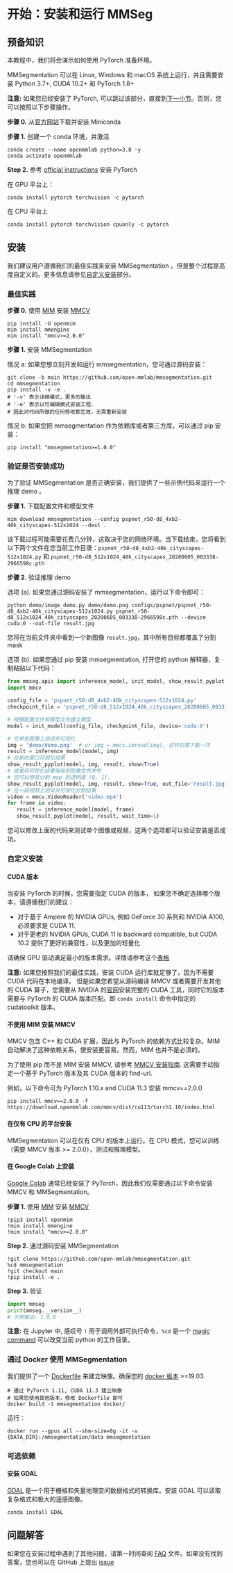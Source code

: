 # 开始：安装和运行 MMSeg

## 预备知识

本教程中，我们将会演示如何使用 PyTorch 准备环境。

MMSegmentation 可以在 Linux, Windows 和 macOS 系统上运行，并且需要安装 Python 3.7+, CUDA 10.2+ 和 PyTorch 1.8+

**注意:**
如果您已经安装了 PyTorch, 可以跳过该部分，直接到[下一小节](##安装)。否则，您可以按照以下步骤操作。

**步骤 0.** 从[官方网站](https://docs.conda.io/en/latest/miniconda.html)下载并安装 Miniconda

**步骤 1.** 创建一个 conda 环境，并激活

```shell
conda create --name openmmlab python=3.8 -y
conda activate openmmlab
```

**Step 2.** 参考 [official instructions](https://pytorch.org/get-started/locally/) 安装 PyTorch

在 GPU 平台上：

```shell
conda install pytorch torchvision -c pytorch
```

在 CPU 平台上

```shell
conda install pytorch torchvision cpuonly -c pytorch
```

## 安装

我们建议用户遵循我们的最佳实践来安装 MMSegmentation 。但是整个过程是高度自定义的。更多信息请参见[自定义安装](##自定义安装)部分。

### 最佳实践

**步骤 0.** 使用 [MIM](https://github.com/open-mmlab/mim) 安装 [MMCV](https://github.com/open-mmlab/mmcv)

```shell
pip install -U openmim
mim install mmengine
mim install "mmcv>=2.0.0"
```

**步骤 1.** 安装 MMSegmentation

情况 a: 如果您想立刻开发和运行 mmsegmentation，您可通过源码安装：

```shell
git clone -b main https://github.com/open-mmlab/mmsegmentation.git
cd mmsegmentation
pip install -v -e .
# '-v' 表示详细模式，更多的输出
# '-e' 表示以可编辑模式安装工程，
# 因此对代码所做的任何修改都生效，无需重新安装
```

情况 b: 如果您把 mmsegmentation 作为依赖库或者第三方库，可以通过 pip 安装：

```shell
pip install "mmsegmentation>=1.0.0"
```

### 验证是否安装成功

为了验证 MMSegmentation 是否正确安装，我们提供了一些示例代码来运行一个推理 demo 。

**步骤 1.** 下载配置文件和模型文件

```shell
mim download mmsegmentation --config pspnet_r50-d8_4xb2-40k_cityscapes-512x1024 --dest .
```

该下载过程可能需要花费几分钟，这取决于您的网络环境。当下载结束，您将看到以下两个文件在您当前工作目录：`pspnet_r50-d8_4xb2-40k_cityscapes-512x1024.py` 和 `pspnet_r50-d8_512x1024_40k_cityscapes_20200605_003338-2966598c.pth`

**步骤 2.** 验证推理 demo

选项 (a). 如果您通过源码安装了 mmsegmentation，运行以下命令即可：

```shell
python demo/image_demo.py demo/demo.png configs/pspnet/pspnet_r50-d8_4xb2-40k_cityscapes-512x1024.py pspnet_r50-d8_512x1024_40k_cityscapes_20200605_003338-2966598c.pth --device cuda:0 --out-file result.jpg
```

您将在当前文件夹中看到一个新图像 `result.jpg`，其中所有目标都覆盖了分割 mask

选项 (b). 如果您通过 pip 安装 mmsegmentation, 打开您的 python 解释器，复制粘贴以下代码：

```python
from mmseg.apis import inference_model, init_model, show_result_pyplot
import mmcv

config_file = 'pspnet_r50-d8_4xb2-40k_cityscapes-512x1024.py'
checkpoint_file = 'pspnet_r50-d8_512x1024_40k_cityscapes_20200605_003338-2966598c.pth'

# 根据配置文件和模型文件建立模型
model = init_model(config_file, checkpoint_file, device='cuda:0')

# 在单张图像上测试并可视化
img = 'demo/demo.png'  # or img = mmcv.imread(img), 这样仅需下载一次
result = inference_model(model, img)
# 在新的窗口可视化结果
show_result_pyplot(model, img, result, show=True)
# 或者将可视化结果保存到图像文件夹中
# 您可以修改分割 map 的透明度 (0, 1].
show_result_pyplot(model, img, result, show=True, out_file='result.jpg', opacity=0.5)
# 在一段视频上测试并可视化分割结果
video = mmcv.VideoReader('video.mp4')
for frame in video:
   result = inference_model(model, frame)
   show_result_pyplot(model, result, wait_time=1)
```

您可以修改上面的代码来测试单个图像或视频，这两个选项都可以验证安装是否成功。

### 自定义安装

#### CUDA 版本

当安装 PyTorch 的时候，您需要指定 CUDA 的版本， 如果您不确定选择哪个版本，请遵循我们的建议：

- 对于基于 Ampere 的 NVIDIA GPUs, 例如 GeForce 30 系列和 NVIDIA A100, 必须要求是 CUDA 11.
- 对于更老的 NVIDIA GPUs, CUDA 11 is backward compatible, but CUDA 10.2 提供了更好的兼容性，以及更加的轻量化

请确保 GPU 驱动满足最小的版本需求。详情请参考这个[表格](https://docs.nvidia.com/cuda/cuda-toolkit-release-notes/index.html#cuda-major-component-versions__table-cuda-toolkit-driver-versions)

**注意:**
如果您按照我们的最佳实践，安装 CUDA 运行库就足够了，因为不需要 CUDA 代码在本地编译。 但是如果您希望从源码编译 MMCV 或者需要开发其他的 CUDA 算子，您需要从 NVIDIA 的[官网](https://developer.nvidia.com/cuda-downloads)安装完整的 CUDA 工具，同时它的版本需要与 PyTorch 的 CUDA 版本匹配。即 `conda install` 命令中指定的 cudatoolkit 版本。

#### 不使用 MIM 安装 MMCV

MMCV 包含 C++ 和 CUDA 扩展，因此与 PyTorch 的依赖方式比较复杂。MIM 自动解决了这种依赖关系，使安装更容易。然而，MIM 也并不是必须的。

为了使用 pip 而不是 MIM 安装 MMCV, 请参考 [MMCV 安装指南](https://mmcv.readthedocs.io/en/latest/get_started/installation.html). 这需要手动指定一个基于 PyTorch 版本及其 CUDA 版本的 find-url.

例如，以下命令可为 PyTorch 1.10.x and CUDA 11.3 安装 mmcv==2.0.0

```shell
pip install mmcv==2.0.0 -f https://download.openmmlab.com/mmcv/dist/cu113/torch1.10/index.html
```

#### 在仅有 CPU 的平台安装

MMSegmentation 可以在仅有 CPU 的版本上运行。在 CPU 模式，您可以训练（需要 MMCV 版本 >= 2.0.0），测试和推理模型。

#### 在 Google Colab 上安装

[Google Colab](https://research.google.com/) 通常已经安装了 PyTorch，因此我们仅需要通过以下命令安装 MMCV 和 MMSegmentation。

**步骤 1.** 使用 [MIM](https://github.com/open-mmlab/mim) 安装 [MMCV](https://github.com/open-mmlab/mmcv)

```shell
!pip3 install openmim
!mim install mmengine
!mim install "mmcv>=2.0.0"
```

**Step 2.** 通过源码安装 MMSegmentation

```shell
!git clone https://github.com/open-mmlab/mmsegmentation.git
%cd mmsegmentation
!git checkout main
!pip install -e .
```

**Step 3.** 验证

```python
import mmseg
print(mmseg.__version__)
# 示例输出: 1.0.0
```

**注意:**
在 Jupyter 中, 感叹号 `!` 用于调用外部可执行命令，`%cd` 是一个 [magic command](https://ipython.readthedocs.io/en/stable/interactive/magics.html#magic-cd) 可以改变当前 python 的工作目录。

### 通过 Docker 使用 MMSegmentation

我们提供了一个 [Dockerfile](https://github.com/open-mmlab/mmsegmentation/blob/master/docker/Dockerfile) 来建立映像。确保您的 [docker 版本](https://docs.docker.com/engine/install/) >=19.03.

```shell
# 通过 PyTorch 1.11, CUDA 11.3 建立映像
# 如果您使用其他版本，修改 Dockerfile 即可
docker build -t mmsegmentation docker/
```

运行：

```shell
docker run --gpus all --shm-size=8g -it -v {DATA_DIR}:/mmsegmentation/data mmsegmentation
```

### 可选依赖

#### 安装 GDAL

[GDAL](https://gdal.org/) 是一个用于栅格和矢量地理空间数据格式的转换库。安装 GDAL 可以读取复杂格式和极大的遥感图像。

```shell
conda install GDAL
```

## 问题解答

如果您在安装过程中遇到了其他问题，请第一时间查阅 [FAQ](notes/faq.md) 文件。如果没有找到答案，您也可以在 GitHub 上提出 [issue](https://github.com/open-mmlab/mmsegmentation/issues/new/choose)
